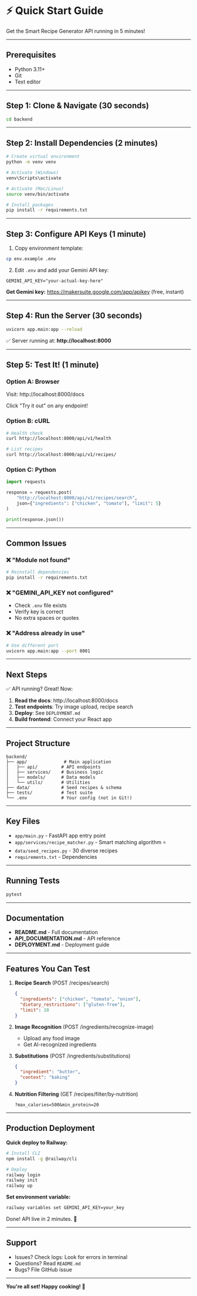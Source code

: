 # ⚡ Quick Start Guide

Get the Smart Recipe Generator API running in 5 minutes!

---

## Prerequisites

- Python 3.11+
- Git
- Text editor

---

## Step 1: Clone & Navigate (30 seconds)

```bash
cd backend
```

---

## Step 2: Install Dependencies (2 minutes)

```bash
# Create virtual environment
python -m venv venv

# Activate (Windows)
venv\Scripts\activate

# Activate (Mac/Linux)
source venv/bin/activate

# Install packages
pip install -r requirements.txt
```

---

## Step 3: Configure API Keys (1 minute)

1. Copy environment template:
```bash
cp env.example .env
```

2. Edit `.env` and add your Gemini API key:
```env
GEMINI_API_KEY="your-actual-key-here"
```

**Get Gemini key:** https://makersuite.google.com/app/apikey (free, instant)

---

## Step 4: Run the Server (30 seconds)

```bash
uvicorn app.main:app --reload
```

✅ Server running at: **http://localhost:8000**

---

## Step 5: Test It! (1 minute)

### Option A: Browser

Visit: http://localhost:8000/docs

Click "Try it out" on any endpoint!

### Option B: cURL

```bash
# Health check
curl http://localhost:8000/api/v1/health

# List recipes
curl http://localhost:8000/api/v1/recipes/
```

### Option C: Python

```python
import requests

response = requests.post(
    "http://localhost:8000/api/v1/recipes/search",
    json={"ingredients": ["chicken", "tomato"], "limit": 5}
)

print(response.json())
```

---

## Common Issues

### ❌ "Module not found"
```bash
# Reinstall dependencies
pip install -r requirements.txt
```

### ❌ "GEMINI_API_KEY not configured"
- Check `.env` file exists
- Verify key is correct
- No extra spaces or quotes

### ❌ "Address already in use"
```bash
# Use different port
uvicorn app.main:app --port 8001
```

---

## Next Steps

✅ API running? Great! Now:

1. **Read the docs**: http://localhost:8000/docs
2. **Test endpoints**: Try image upload, recipe search
3. **Deploy**: See `DEPLOYMENT.md`
4. **Build frontend**: Connect your React app

---

## Project Structure

```
backend/
├── app/              # Main application
│   ├── api/         # API endpoints
│   ├── services/    # Business logic
│   ├── models/      # Data models
│   └── utils/       # Utilities
├── data/            # Seed recipes & schema
├── tests/           # Test suite
└── .env             # Your config (not in Git!)
```

---

## Key Files

- `app/main.py` - FastAPI app entry point
- `app/services/recipe_matcher.py` - Smart matching algorithm ⭐
- `data/seed_recipes.py` - 30 diverse recipes
- `requirements.txt` - Dependencies

---

## Running Tests

```bash
pytest
```

---

## Documentation

- **README.md** - Full documentation
- **API_DOCUMENTATION.md** - API reference
- **DEPLOYMENT.md** - Deployment guide

---

## Features You Can Test

1. **Recipe Search** (POST /recipes/search)
   ```json
   {
     "ingredients": ["chicken", "tomato", "onion"],
     "dietary_restrictions": ["gluten-free"],
     "limit": 10
   }
   ```

2. **Image Recognition** (POST /ingredients/recognize-image)
   - Upload any food image
   - Get AI-recognized ingredients

3. **Substitutions** (POST /ingredients/substitutions)
   ```json
   {
     "ingredient": "butter",
     "context": "baking"
   }
   ```

4. **Nutrition Filtering** (GET /recipes/filter/by-nutrition)
   ```
   ?max_calories=500&min_protein=20
   ```

---

## Production Deployment

**Quick deploy to Railway:**

```bash
# Install CLI
npm install -g @railway/cli

# Deploy
railway login
railway init
railway up
```

**Set environment variable:**
```bash
railway variables set GEMINI_API_KEY=your_key
```

Done! API live in 2 minutes. 🚀

---

## Support

- Issues? Check logs: Look for errors in terminal
- Questions? Read `README.md`
- Bugs? File GitHub issue

---

**You're all set! Happy cooking! 🍳**

